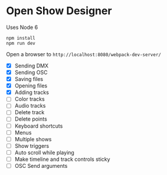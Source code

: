 # Open Show Designer

Uses Node 6

```
npm install
npm run dev
```

Open a browser to `http://localhost:8080/webpack-dev-server/`


- [x] Sending DMX
- [x] Sending OSC
- [x] Saving files
- [x] Opening files
- [x] Adding tracks
- [ ] Color tracks
- [ ] Audio tracks
- [ ] Delete track
- [ ] Delete points
- [ ] Keyboard shortcuts
- [ ] Menus
- [ ] Multiple shows
- [ ] Show triggers
- [ ] Auto scroll while playing
- [ ] Make timeline and track controls sticky
- [ ] OSC Send arguments